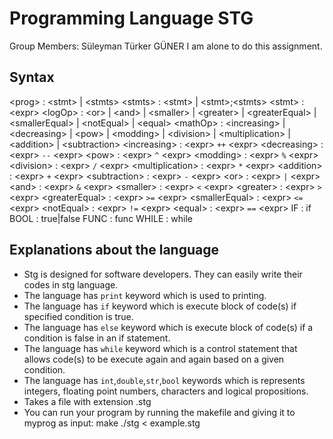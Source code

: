 # Programming Language STG
Group Members: Süleyman Türker GÜNER
I am alone to do this assignment.

## Syntax

\<prog\> : \<stmt\> | \<stmts\>
\<stmts\> : \<stmt\> | \<stmt\>;\<stmts\>
\<stmt\> : \<expr\> 
\<logOp\> : \<or\> | \<and\> | \<smaller\>  | \<greater\>  | \<greaterEqual\> | \<smallerEqual\>  | \<notEqual\> | \<equal\> 
\<mathOp\> : \<increasing\> | \<decreasing\> | \<pow\> | \<modding\> | \<division\> | \<multiplication\> | \<addition\> | \<subtraction\>
\<increasing\> : \<expr\> `++` \<expr\> 
\<decreasing\> : \<expr\> `--` \<expr\> 
\<pow\> : \<expr\> `^` \<expr\> 
\<modding\> : \<expr\> `%` \<expr\> 
\<division\> : \<expr\> `/` \<expr\>
\<multiplication\> : \<expr\> `*` \<expr\>
\<addition\> : \<expr\> `+` \<expr\>
\<subtraction\> : \<expr\> `-` \<expr\>
\<or\> : \<expr\> `|` \<expr\>
\<and\> : \<expr\> `&` \<expr\>
\<smaller\> : \<expr\> `<` \<expr\>
\<greater\> : \<expr\> `>` \<expr\>
\<greaterEqual\> : \<expr\> `>=` \<expr\>
\<smallerEqual\> : \<expr\> `<=` \<expr\>
\<notEqual\> : \<expr\> `!=` \<expr\>
\<equal\> : \<expr\> `==` \<expr\>
IF : if
BOOL : true|false
FUNC : func
WHILE : while 

## Explanations about the language
- Stg is designed for software developers. They can easily write their codes in stg language.
- The language has `print` keyword which is used to printing.
- The language has `if` keyword which is execute block of code(s) if specified condition is true.
- The language has `else` keyword which is execute block of code(s) if a condition is false in an if statement.
- The language has `while` keyword which is a control statement that allows code(s) to be execute again and again based on a given condition.
- The language has `int`,`double`,`str`,`bool` keywords which is represents integers, floating point numbers, characters and logical propositions.
- Takes a file with extension .stg
- You can run your program by running the makefile and giving it to myprog as input:
make
./stg < example.stg
